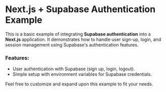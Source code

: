 # Next.js + Supabase Authentication Example

This is a basic example of integrating **Supabase authentication** into a **Next.js** application. It demonstrates how to handle user sign-up, login, and session management using Supabase's authentication features.

### Features:
- User authentication with Supabase (sign up, login, logout).
- Simple setup with environment variables for Supabase credentials.

Feel free to customize and expand upon this example to fit your needs.

